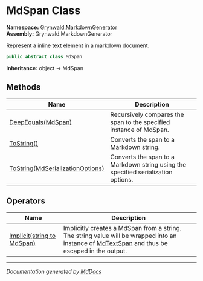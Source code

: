 ﻿<!--  
  <auto-generated>   
    The contents of this file were generated by a tool.  
    Changes to this file may be list if the file is regenerated  
  </auto-generated>   
-->

# MdSpan Class

**Namespace:** [Grynwald.MarkdownGenerator](../index.md)  
**Assembly:** Grynwald.MarkdownGenerator

Represent a inline text element in a markdown document.

```csharp
public abstract class MdSpan
```

**Inheritance:** object → MdSpan

## Methods

| Name                                                                                   | Description                                                                       |
| -------------------------------------------------------------------------------------- | --------------------------------------------------------------------------------- |
| [DeepEquals(MdSpan)](methods/DeepEquals.md)                                            | Recursively compares the span to the specified instance of MdSpan.                |
| [ToString()](methods/ToString.md#tostring)                                             | Converts the span to a Markdown string.                                           |
| [ToString(MdSerializationOptions)](methods/ToString.md#tostringmdserializationoptions) | Converts the span to a Markdown string using the specified serialization options. |

## Operators

| Name                                                | Description                                                                                                                                                             |
| --------------------------------------------------- | ----------------------------------------------------------------------------------------------------------------------------------------------------------------------- |
| [Implicit(string to MdSpan)](operators/Implicit.md) | Implicitly creates a MdSpan from a string. The string value will be wrapped into an instance of [MdTextSpan](../MdTextSpan/index.md) and thus be escaped in the output. |

___

*Documentation generated by [MdDocs](https://github.com/ap0llo/mddocs)*
